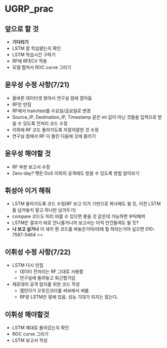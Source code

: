# UGRP_prac

## 앞으로 할 것
- **기다리기**
- LSTM 잘 학습됐는지 확인
- LSTM 학습시간 구하기
- RF에 RFECV 적용
- 모델 합쳐서 ROC curve 그리기

## 윤우성 수정 사항(7/21)
- 올바른 데이터셋 찾아서 연구실 컴에 깔아둠
- RF만 만짐
- RF에서 train/test를 수요일/금요일로 변경
- Source_IP, Destination_IP, Timestamp 같은 int 값이 아닌 것들을 입력으로 받을 수 있도록 전처리 코드 수정
- 이외에 RF 코드 돌아가도록 자잘자잘한 것 수정
- 연구실 컴에서 RF 다 돌린 다음에 깃에 올리기

## 윤우성 해야할 것
- RF 부분 보고서 수정
- Zero-day? 쨋든 DoS 이외의 공격에도 받을 수 있도록 방법 알아보기

## 휘성아 이거 해줘
- LSTM 돌아가도록 코드 수정(RF 보고 이거 기반으로 복사해도 될 듯, 이전 LSTM들 남겨놓지 말고 하나만 남겨두기)
- compare 코드도 미리 바꿀 수 있으면 좋을 것 같은데 가능하면 부탁해여
- LSTM은 결과가 바로 안나올거니까 보고서는 아직 안건들여도 될 듯?
- **나 보고 싶거나** 이 새끼 뭔 코드를 써놓은거야/대체 뭘 하라는거야 싶으면 010-7567-5464 ><

## 이휘성 수정 사항(7/22)
- LSTM 다시 만짐
  - 데이터 전처리는 RF 그대로 사용함
  - 연구실에 돌려놓고 퇴근할거임
- 제로데이 공격 탐지를 위한 코드 작성
  - 잼민이가 오토인코더를 써보래서 써봄
  - RF랑 LSTM은 밑에 있음. 성능 기대가 되지는 않는다.

## 이휘성 해야할것
- LSTM 제대로 돌아갔는지 확인
- ROC curve 그리기
- LSTM 보고서 작성

